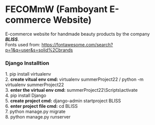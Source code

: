 # FECOMmW (Famboyant E-commerce Website)
E-commerce website for handmade beauty products by the company <b><i>BLISS</i></b>.
<br>Fonts used from: https://fontawesome.com/search?p=1&q=user&s=solid%2Cbrands

<h3>Django Installtion</h3>
1. pip install virtualenv<br>
2. <b>create vitual env cmd:</b> virtualenv summerProject22 / python -m virtualenv summerProject22 <br>
3. <b>enter the virtual env cmd:</b> summerProject22\Scripts\activate<br>
4. pip install Django<br>
5. <b>create project cmd:</b> django-admin startproject BLISS<br>
6. <b>enter project file cmd:</b> cd BLISS<br>
7. python manage.py migrate<br>
8. python manage.py runserver<br>

